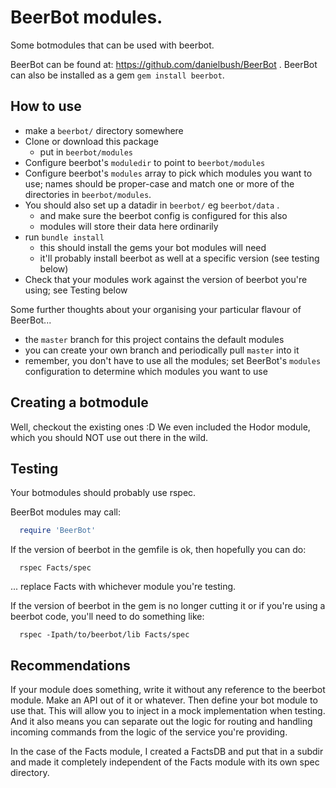 # BeerBot modules.

Some botmodules that can be used with beerbot.

BeerBot can be found at: https://github.com/danielbush/BeerBot .
BeerBot can also be installed as a gem ```gem install beerbot```.

## How to use

* make a ```beerbot/``` directory somewhere
* Clone or download this package
  * put in ```beerbot/modules```
* Configure beerbot's ```moduledir``` to point to ```beerbot/modules```
* Configure beerbot's ```modules``` array to pick which modules you want to use; names should be proper-case and match one or more of the directories in ```beerbot/modules```.
* You should also set up a datadir in ```beerbot/``` eg ```beerbot/data``` .
  * and make sure the beerbot config is configured for this also
  * modules will store their data here ordinarily
* run ```bundle install```
  * this should install the gems your bot modules will need
  * it'll probably install beerbot as well at a specific version (see testing below)
* Check that your modules work against the version of beerbot you're using; see Testing below

Some further thoughts about your organising your particular flavour of BeerBot...
* the ```master``` branch for this project contains the default modules
* you can create your own branch and periodically pull ```master``` into it
* remember, you don't have to use all the modules; set BeerBot's ```modules``` configuration to determine which modules you want to use

## Creating a botmodule

Well, checkout the existing ones :D
We even included the Hodor module, which you should NOT use out there in the wild.

## Testing

Your botmodules should probably use rspec.

BeerBot modules may call:

```ruby
  require 'BeerBot'
```

If the version of beerbot in the gemfile is ok, then hopefully you can do:
```
  rspec Facts/spec
```
... replace Facts with whichever module you're testing.

If the version of beerbot in the gem is no longer cutting it or if you're using a beerbot code, you'll need to do something like:
```
  rspec -Ipath/to/beerbot/lib Facts/spec
```

## Recommendations

If your module does something, write it without any reference to the beerbot module.  Make an API out of it or whatever.
Then define your bot module to use that.
This will allow you to inject in a mock implementation when testing.
And it also means you can separate out the logic for routing and handling incoming commands from the logic of the service you're providing.

In the case of the Facts module, I created a FactsDB and put that in a subdir and made it completely independent of the Facts module with its own spec directory.
